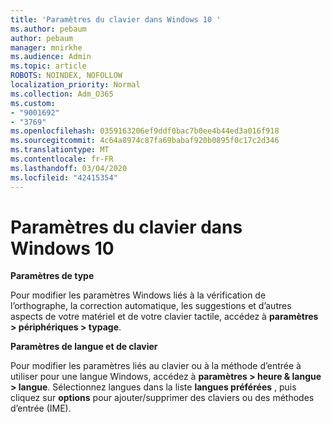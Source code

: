 ```yaml
---
title: 'Paramètres du clavier dans Windows 10 '
ms.author: pebaum
author: pebaum
manager: mnirkhe
ms.audience: Admin
ms.topic: article
ROBOTS: NOINDEX, NOFOLLOW
localization_priority: Normal
ms.collection: Adm_O365
ms.custom:
- "9001692"
- "3769"
ms.openlocfilehash: 0359163206ef9ddf0bac7b0ee4b44ed3a016f918
ms.sourcegitcommit: 4c64a8974c87fa69babaf920b0895f0c17c2d346
ms.translationtype: MT
ms.contentlocale: fr-FR
ms.lasthandoff: 03/04/2020
ms.locfileid: "42415354"
---
```

# <a name="keyboard-settings-in-windows-10"></a>Paramètres du clavier dans Windows 10

**Paramètres de type**

Pour modifier les paramètres Windows liés à la vérification de l’orthographe, la correction automatique, les suggestions et d’autres aspects de votre matériel et de votre clavier tactile, accédez à **paramètres > périphériques > typage**. 

**Paramètres de langue et de clavier**

Pour modifier les paramètres liés au clavier ou à la méthode d’entrée à utiliser pour une langue Windows, accédez à **paramètres > heure & langue > langue**. Sélectionnez langues dans la liste **langues préférées** , puis cliquez sur **options** pour ajouter/supprimer des claviers ou des méthodes d’entrée (IME).
